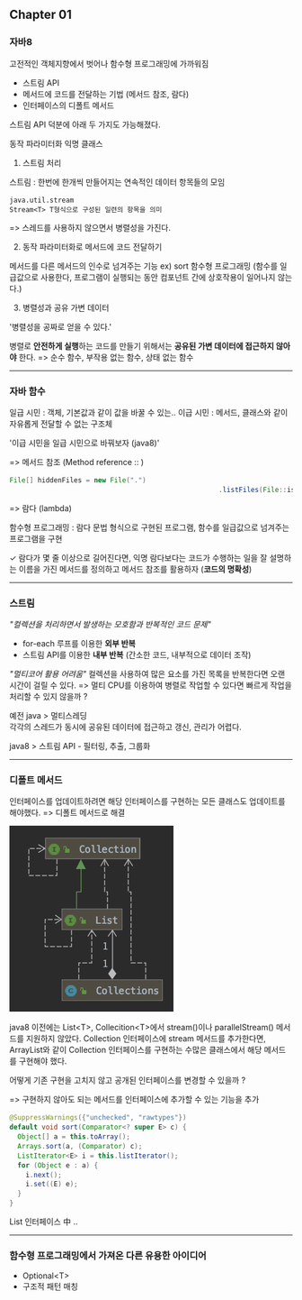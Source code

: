 ## Chapter 01

### 자바8

고전적인 객체지향에서 벗어나 함수형 프로그래밍에 가까워짐

- 스트림 API
- 메서드에 코드를 전달하는 기법 (메서드 참조, 람다)
- 인터페이스의 디폴트 메서드

스트림 API 덕분에 아래 두 가지도 가능해졌다. 

동작 파라미터화 익명 클래스 



1. 스트림 처리 

스트림 : 한번에 한개씩 만들어지는 연속적인 데이터 항목들의 모임

```
java.util.stream 
Stream<T> T형식으로 구성된 일련의 항목을 의미 
```

=> 스레드를 사용하지 않으면서 병렬성을 가진다. 



2. 동작 파라미터화로 메서드에 코드 전달하기

메서드를 다른 메서드의 인수로 넘겨주는 기능 ex) sort
함수형 프로그래밍 (함수를 일급값으로 사용한다, 프로그램이 실행되는 동안 컴포넌트 간에 상호작용이 일어나지 않는다.)

3. 병렬성과 공유 가변 데이터

'병렬성을 공짜로 얻을 수 있다.'

병렬로 **안전하게 실행**하는 코드를 만들기 위해서는 **공유된 가변 데이터에 접근하지 않아야** 한다. => 순수 함수, 부작용 없는 함수, 상태 없는 함수



---

### 자바 함수

일급 시민 : 객체, 기본값과 같이 값을 바꿀 수 있는.. 
이급 시민 : 메서드, 클래스와 같이 자유롭게 전달할 수 없는 구조체

'이급 시민을 일급 시민으로 바꿔보자 (java8)'



=> 메서드 참조 (Method reference :: )

```java
File[] hiddenFiles = new File(".")
													.listFiles(File::isHidden);
```

=> 람다 (lambda)

함수형 프로그래밍 : 람다 문법 형식으로 구현된 프로그램, 함수를 일급값으로 넘겨주는 프로그램을 구현

✓ 람다가 몇 줄 이상으로 길어진다면, 익명 람다보다는 코드가 수행하는 일을 잘 설명하는 이름을 가진 메서드를 정의하고 메서드 참조를 활용하자 (**코드의 명확성**)

 

---

### 스트림

*"컬렉션을 처리하면서 발생하는 모호함과 반복적인 코드 문제"*

- for-each 루프를 이용한 **외부 반복**
- 스트림 API를 이용한 **내부 반복** (간소한 코드, 내부적으로 데이터 조작)

*"멀티코어 활용 어려움"*
컬렉션을 사용하여 많은 요소를 가진 목록을 반복한다면 오랜 시간이 걸릴 수 있다. => 멀티 CPU를 이용하여 병렬로 작업할 수 있다면 빠르게 작업을 처리할 수 있지 않을까 ? 

예전 java > 멀티스레딩  
각각의 스레드가 동시에 공유된 데이터에 접근하고 갱신, 관리가 어렵다. 

java8 > 스트림 API - 필터링, 추출, 그룹화 



---

### 디폴트 메서드

인터페이스를 업데이트하려면 해당 인터페이스를 구현하는 모든 클래스도 업데이트를 해야했다. => 디폴트 메서드로 해결

![List_Collection](./image/chapter01_Collections_List.png)
 
java8 이전에는 List\<T>, Collecition\<T>에서 stream()이나 parallelStream() 메서드를 지원하지 않았다. Collection 인터페이스에 stream 메서드를 추가한다면, ArrayList와 같이 Collection 인터페이스를 구현하는 수많은 클래스에서 해당 메서드를 구현해야 했다. 

어떻게 기존 구현을 고치지 않고 공개된 인터페이스를 변경할 수 있을까 ?

=> 구현하지 않아도 되는 메서드를 인터페이스에 추가할 수 있는 기능을 추가

```java
@SuppressWarnings({"unchecked", "rawtypes"})
default void sort(Comparator<? super E> c) {
  Object[] a = this.toArray();
  Arrays.sort(a, (Comparator) c);
  ListIterator<E> i = this.listIterator();
  for (Object e : a) {
    i.next();
    i.set((E) e);
  }
}
```

List 인터페이스 中 ..



---

### 함수형 프로그래밍에서 가져온 다른 유용한 아이디어

- Optional\<T>
- 구조적 패턴 매칭
